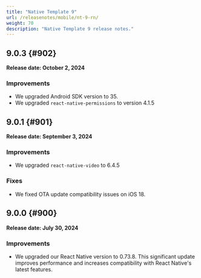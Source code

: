 ```yaml
---
title: "Native Template 9"
url: /releasenotes/mobile/nt-9-rn/
weight: 70
description: "Native Template 9 release notes."
---
```

## 9.0.3 {#902}

**Release date: October 2, 2024**

### Improvements

* We upgraded Android SDK version to 35.
* We upgraded `react-native-permissions` to version 4.1.5
 
## 9.0.1 {#901}

**Release date: September 3, 2024**

### Improvements

* We upgraded `react-native-video` to 6.4.5

### Fixes

* We fixed OTA update compatibility issues on iOS 18.

## 9.0.0 {#900}

**Release date: July 30, 2024**

### Improvements

* We upgraded our React Native version to 0.73.8. This significant update improves performance and increases compatibility with React Native's latest features.
